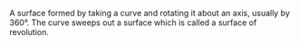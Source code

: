 A surface formed by taking a curve and rotating it about an axis,
usually by 360°. The curve sweeps out a surface which is called a
surface of revolution.
